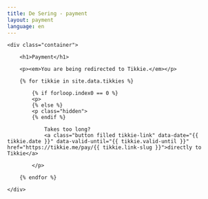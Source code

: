 ```yaml
---
title: De Sering - payment
layout: payment
language: en
---
```


<div class="row">

	<div class="container">

		<h1>Payment</h1>

		<p><em>You are being redirected to Tikkie.</em></p>

		{% for tikkie in site.data.tikkies %}

			{% if forloop.index0 == 0 %}
			<p>
			{% else %}
			<p class="hidden">
			{% endif %}

				Takes too long?
				<a class="button filled tikkie-link" data-date="{{ tikkie.date }}" data-valid-until="{{ tikkie.valid-until }}" href="https://tikkie.me/pay/{{ tikkie.link-slug }}">directly to Tikkie</a>

			</p>

		{% endfor %}

	</div>

</div>
